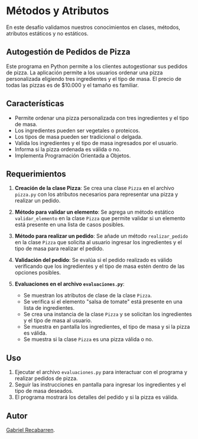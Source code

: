 # Métodos y Atributos

En este desafío validamos nuestros conocimientos en clases, métodos, atributos estáticos y no estáticos.

## Autogestión de Pedidos de Pizza
 
Este programa en Python permite a los clientes autogestionar sus pedidos de pizza. La aplicación permite a los usuarios ordenar una pizza personalizada eligiendo tres ingredientes y el tipo de masa. El precio de todas las pizzas es de $10.000 y el tamaño es familiar.

## Características

- Permite ordenar una pizza personalizada con tres ingredientes y el tipo de masa.
- Los ingredientes pueden ser vegetales o proteicos.
- Los tipos de masa pueden ser tradicional o delgada.
- Valida los ingredientes y el tipo de masa ingresados por el usuario.
- Informa si la pizza ordenada es válida o no.
- Implementa Programación Orientada a Objetos.

## Requerimientos

1. **Creación de la clase Pizza**: Se crea una clase `Pizza` en el archivo `pizza.py` con los atributos necesarios para representar una pizza y realizar un pedido.

2. **Método para validar un elemento**: Se agrega un método estático `validar_elemento` en la clase `Pizza` que permite validar si un elemento está presente en una lista de casos posibles.

3. **Método para realizar un pedido**: Se añade un método `realizar_pedido` en la clase `Pizza` que solicita al usuario ingresar los ingredientes y el tipo de masa para realizar el pedido.

4. **Validación del pedido**: Se evalúa si el pedido realizado es válido verificando que los ingredientes y el tipo de masa estén dentro de las opciones posibles.

5. **Evaluaciones en el archivo `evaluaciones.py`**:
    - Se muestran los atributos de clase de la clase `Pizza`.
    - Se verifica si el elemento "salsa de tomate" está presente en una lista de ingredientes.
    - Se crea una instancia de la clase `Pizza` y se solicitan los ingredientes y el tipo de masa al usuario.
    - Se muestra en pantalla los ingredientes, el tipo de masa y si la pizza es válida.
    - Se muestra si la clase `Pizza` es una pizza válida o no.

## Uso

1. Ejecutar el archivo `evaluaciones.py` para interactuar con el programa y realizar pedidos de pizza.
2. Seguir las instrucciones en pantalla para ingresar los ingredientes y el tipo de masa deseados.
3. El programa mostrará los detalles del pedido y si la pizza es válida.

## Autor

[Gabriel Recabarren](https://github.com/gabrielrecabarren).